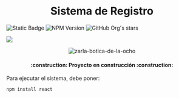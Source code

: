 <h1 align="center">Sistema de Registro</h1> 

![Static Badge](https://img.shields.io/badge/Demo-green) ![NPM Version](https://img.shields.io/npm/v/react)
![GitHub Org's stars](https://img.shields.io/github/stars/camilafernanda?style=social)

<p align="left">
   <img src="https://img.shields.io/badge/STATUS-EN%20DESAROLLO-green">
   </p>

<div align="center">
    <img src="https://github.com/user-attachments/assets/b2a75330-a6b4-4812-bdf0-60be6b9fca00" alt="zarla-botica-de-la-ocho">
</div>


<h4 align="center">
:construction: Proyecto en construcción :construction:
</h4>

Para ejecutar el sistema, debe poner:

```npm install react```
